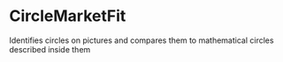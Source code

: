 # CircleMarketFit
Identifies circles on pictures and compares them to mathematical circles described inside them
